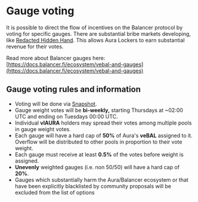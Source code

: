 # Gauge voting

It is possible to direct the flow of incentives on the Balancer protocol by voting for specific gauges. There are substantial bribe markets developing, like [Redacted Hidden Hand](https://hiddenhand.finance/). This allows Aura Lockers to earn substantial revenue for their votes.



Read more about Balancer gauges here: [https://docs.balancer.fi/ecosystem/vebal-and-gauges](https://docs.balancer.fi/ecosystem/vebal-and-gauges)



## Gauge voting rules and information

* Voting will be done via [Snapshot](https://vote.aura.finance).
* Gauge weight votes will be **bi-weekly,** starting Thursdays at \~02:00 UTC and ending on Tuesdays 00:00 UTC.&#x20;
* Individual **vlAURA** holders may spread their votes among multiple pools in gauge weight votes.
* Each gauge will have a hard cap of **50%** of Aura's **veBAL** assigned to it. Overflow will be distributed to other pools in proportion to their vote weight.
* Each gauge must receive at least **0.5%** of the votes before weight is assigned.
* **Unevenly** weighted gauges (i.e. non 50/50) will have a hard cap of **20%**.
* Gauges which substantially harm the Aura/Balancer ecosystem or that have been explicitly blacklisted by community proposals will be excluded from the list of options





